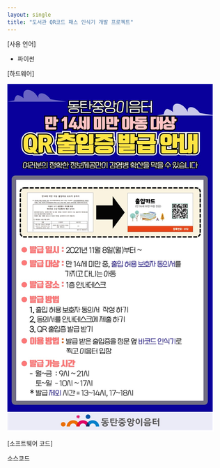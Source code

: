 ```yaml
---
layout: single
title: "도서관 QR코드 패스 인식기 개발 프로젝트"
---
```


[사용 언어]
- 파이썬

[하드웨어]


![image](/assets/images/qrrecog1.png)


[소프트웨어 코드]

  
소스코드

<script src="https://gist.github.com/minzero31/ad726a93d760f1031a4234c94a3d3875.js"></script>
